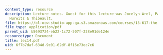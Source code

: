 ```yaml
---
content_type: resource
description: Lecture notes. Guest for this lecture was Jocelyn Arel, Partner, Testa
  Hurwitz & Thibeault.
file: https://ol-ocw-studio-app-qa.s3.amazonaws.com/courses/15-617-the-law-of-corporate-finance-and-financial-markets-spring-2004/6f7b7daf634d9c0162df8f16e73ec7c6_lec14.pdf
file_type: application/pdf
parent_uid: b5693724-eb22-1c72-507f-228e91de124e
resourcetype: Document
title: lec14.pdf
uid: 6f7b7daf-634d-9c01-62df-8f16e73ec7c6
---
```


